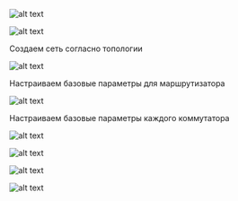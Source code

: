 ![alt text](https://github.com/Eliminir/OTUSLABS/blob/Labs/LAB13/1.JPG)

![alt text](https://github.com/Eliminir/OTUSLABS/blob/Labs/LAB13/2.JPG)


Создаем сеть согласно топологии

![alt text](https://github.com/Eliminir/OTUSLABS/blob/Labs/LAB13/3.JPG)

Настраиваем базовые параметры для маршрутизатора

![alt text](https://github.com/Eliminir/OTUSLABS/blob/Labs/LAB13/4.JPG)

Настраиваем базовые параметры каждого коммутатора

![alt text](https://github.com/Eliminir/OTUSLABS/blob/Labs/LAB13/5.JPG)

![alt text](https://github.com/Eliminir/OTUSLABS/blob/Labs/LAB13/6.JPG)

![alt text](https://github.com/Eliminir/OTUSLABS/blob/Labs/LAB13/7.JPG)

![alt text](https://github.com/Eliminir/OTUSLABS/blob/Labs/LAB13/8.JPG)

